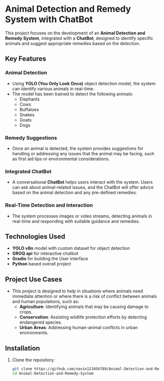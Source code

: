 # Animal Detection and Remedy System with ChatBot

This project focuses on the development of an **Animal Detection and Remedy System**, integrated with a **ChatBot**, designed to identify specific animals and suggest appropriate remedies based on the detection.

## Key Features

### Animal Detection
- Using **YOLO (You Only Look Once)** object detection model, the system can identify various animals in real-time.
- The model has been trained to detect the following animals:
  - Elephants
  - Cows
  - Buffaloes
  - Snakes
  - Goats
  - Dogs

### Remedy Suggestions
- Once an animal is detected, the system provides suggestions for handling or addressing any issues that the animal may be facing, such as first aid tips or environmental considerations.

### Integrated ChatBot
- A conversational **ChatBot** helps users interact with the system. Users can ask about animal-related issues, and the ChatBot will offer advice based on the animal detection and any pre-defined remedies.

### Real-Time Detection and Interaction
- The system processes images or video streams, detecting animals in real-time and responding with suitable guidance and remedies.

## Technologies Used
- **YOLO v8n** model with custom dataset for object detection
- **GROQ api** for interactive chatbot
- **Gradio** for building the User interface
- **Python** based overall project

## Project Use Cases
- This project is designed to help in situations where animals need immediate attention or where there is a risk of conflict between animals and human populations, such as:
  - **Agriculture**: Identifying animals that may be causing damage to crops.
  - **Conservation**: Assisting wildlife protection efforts by detecting endangered species.
  - **Urban Areas**: Addressing human-animal conflicts in urban environments.

## Installation

1. Clone the repository:
   ```bash
   git clone https://github.com/navin123456789/Animal-Detection-and-Remedy-System.git
   cd Animal-Detection-and-Remedy-System
